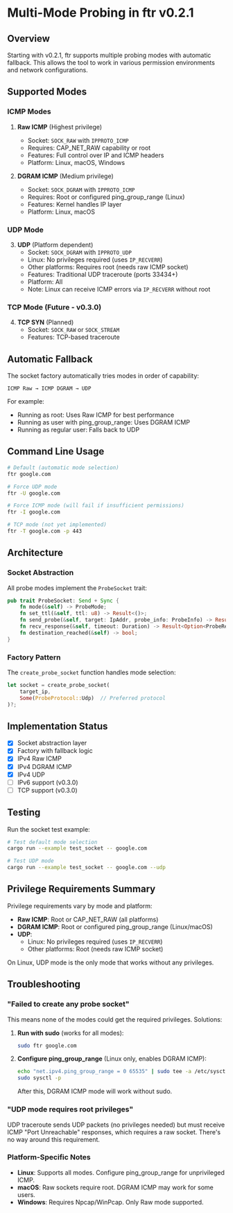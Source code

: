 # Multi-Mode Probing in ftr v0.2.1

## Overview

Starting with v0.2.1, ftr supports multiple probing modes with automatic fallback. This allows the tool to work in various permission environments and network configurations.

## Supported Modes

### ICMP Modes

1. **Raw ICMP** (Highest privilege)
   - Socket: `SOCK_RAW` with `IPPROTO_ICMP`
   - Requires: CAP_NET_RAW capability or root
   - Features: Full control over IP and ICMP headers
   - Platform: Linux, macOS, Windows

2. **DGRAM ICMP** (Medium privilege)
   - Socket: `SOCK_DGRAM` with `IPPROTO_ICMP` 
   - Requires: Root or configured ping_group_range (Linux)
   - Features: Kernel handles IP layer
   - Platform: Linux, macOS

### UDP Mode

3. **UDP** (Platform dependent)
   - Socket: `SOCK_DGRAM` with `IPPROTO_UDP`
   - Linux: No privileges required (uses `IP_RECVERR`)
   - Other platforms: Requires root (needs raw ICMP socket)
   - Features: Traditional UDP traceroute (ports 33434+)
   - Platform: All
   - Note: Linux can receive ICMP errors via `IP_RECVERR` without root

### TCP Mode (Future - v0.3.0)

4. **TCP SYN** (Planned)
   - Socket: `SOCK_RAW` or `SOCK_STREAM`
   - Features: TCP-based traceroute

## Automatic Fallback

The socket factory automatically tries modes in order of capability:

```
ICMP Raw → ICMP DGRAM → UDP
```

For example:
- Running as root: Uses Raw ICMP for best performance
- Running as user with ping_group_range: Uses DGRAM ICMP
- Running as regular user: Falls back to UDP

## Command Line Usage

```bash
# Default (automatic mode selection)
ftr google.com

# Force UDP mode
ftr -U google.com

# Force ICMP mode (will fail if insufficient permissions)
ftr -I google.com

# TCP mode (not yet implemented)
ftr -T google.com -p 443
```

## Architecture

### Socket Abstraction

All probe modes implement the `ProbeSocket` trait:

```rust
pub trait ProbeSocket: Send + Sync {
    fn mode(&self) -> ProbeMode;
    fn set_ttl(&self, ttl: u8) -> Result<()>;
    fn send_probe(&self, target: IpAddr, probe_info: ProbeInfo) -> Result<()>;
    fn recv_response(&self, timeout: Duration) -> Result<Option<ProbeResponse>>;
    fn destination_reached(&self) -> bool;
}
```

### Factory Pattern

The `create_probe_socket` function handles mode selection:

```rust
let socket = create_probe_socket(
    target_ip,
    Some(ProbeProtocol::Udp)  // Preferred protocol
)?;
```

## Implementation Status

- [x] Socket abstraction layer
- [x] Factory with fallback logic
- [x] IPv4 Raw ICMP
- [x] IPv4 DGRAM ICMP  
- [x] IPv4 UDP
- [ ] IPv6 support (v0.3.0)
- [ ] TCP support (v0.3.0)

## Testing

Run the socket test example:

```bash
# Test default mode selection
cargo run --example test_socket -- google.com

# Test UDP mode
cargo run --example test_socket -- google.com --udp
```

## Privilege Requirements Summary

Privilege requirements vary by mode and platform:

- **Raw ICMP**: Root or CAP_NET_RAW (all platforms)
- **DGRAM ICMP**: Root or configured ping_group_range (Linux/macOS)
- **UDP**: 
  - Linux: No privileges required (uses `IP_RECVERR`)
  - Other platforms: Root (needs raw ICMP socket)

On Linux, UDP mode is the only mode that works without any privileges.

## Troubleshooting

### "Failed to create any probe socket"

This means none of the modes could get the required privileges. Solutions:

1. **Run with sudo** (works for all modes):
   ```bash
   sudo ftr google.com
   ```

2. **Configure ping_group_range** (Linux only, enables DGRAM ICMP):
   ```bash
   echo "net.ipv4.ping_group_range = 0 65535" | sudo tee -a /etc/sysctl.conf
   sudo sysctl -p
   ```
   After this, DGRAM ICMP mode will work without sudo.

### "UDP mode requires root privileges"

UDP traceroute sends UDP packets (no privileges needed) but must receive ICMP "Port Unreachable" responses, which requires a raw socket. There's no way around this requirement.

### Platform-Specific Notes

- **Linux**: Supports all modes. Configure ping_group_range for unprivileged ICMP.
- **macOS**: Raw sockets require root. DGRAM ICMP may work for some users.
- **Windows**: Requires Npcap/WinPcap. Only Raw mode supported.
